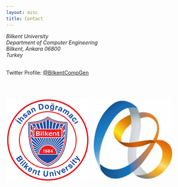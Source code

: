 ```yaml
---
layout: misc
title: Contact
---
```



<address>
	Bilkent University<br>
	Department of Computer Engineering<br>
	Bilkent, Ankara 06800<br>
	Turkey<br>
</address>

<p>&nbsp;<br>
Twitter Profile: <a href="https://www.twitter.com/BilkentCompGen"> @BilkentCompGen </a>

<p>&nbsp;<br>
<p>&nbsp;<br>
<img class="pull-left" src="/images/logo_bilkent.png"/>
<img class="pull-left" src="/images/logo_bilkent_cs.png"/>    
